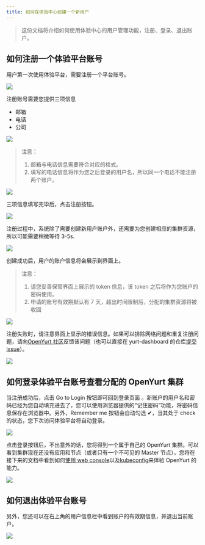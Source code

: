 ```yaml
---
title: 如何在体验中心创建一个新用户
---
```


> 这份文档将介绍如何使用体验中心的用户管理功能，注册、登录、退出账户。

## 如何注册一个体验平台账号

用户第一次使用体验平台，需要注册一个平台账号。

![](../../../../../../static/img/docs/installation/openyurt-experience-center/register_entrance.png)

注册账号需要您提供三项信息

- 邮箱
- 电话
- 公司

![](../../../../../../static/img/docs/installation/openyurt-experience-center/register_blank.png)

> 注意：
>
> 1. 邮箱与电话信息需要符合对应的格式。
> 2. 填写的电话信息将作为您之后登录的用户名，所以同一个电话不能注册两个账户。

![](../../../../../../static/img/docs/installation/openyurt-experience-center/register_input_err.png)

三项信息填写完毕后，点击注册按钮。

![](../../../../../../static/img/docs/installation/openyurt-experience-center/register_click.png)

注册过程中，系统除了需要创建新用户账户外，还需要为您创建相应的集群资源，所以可能需要稍微等待 3-5s.

![](../../../../../../static/img/docs/installation/openyurt-experience-center/register_loading.png)

创建成功后，用户的账户信息将会展示到界面上。

> 注意：
>
> 1. 请您妥善保管界面上展示的 token 信息，该 token 之后将作为您账户的密码使用。
> 2. 申请的账号有效期默认有 7 天，超出时间限制后，分配的集群资源将被收回

![](../../../../../../static/img/docs/installation/openyurt-experience-center/register_success.png)

注册失败时，请注意界面上显示的错误信息。如果可以排除网络问题和重复注册问题，请向[OpenYurt 社区](https://github.com/openyurtio/openyurt#contact)反馈该问题（也可以直接在 yurt-dashboard 的仓库[提交 issue](https://github.com/openyurtio/yurt-dashboard/issues)）。

![](../../../../../../static/img/docs/installation/openyurt-experience-center/register_error.png)

## 如何登录体验平台账号查看分配的 OpenYurt 集群

当注册成功后，点击 Go to Login 按钮即可回到登录页面
。新账户的用户名和密码已经为您自动填充进去了，您可以使用浏览器提供的“记住密码”功能，将密码信息保存在浏览器中。另外，Remember me 按钮会自动勾选 ✔，当其处于 check 的状态，您下次访问体验平台将自动登录。

![](../../../../../../static/img/docs/installation/openyurt-experience-center/register_login.png)

点击登录按钮后，不出意外的话，您将得到一个属于自己的 OpenYurt 集群。可以看到集群现在还没有应用和节点（或者只有一个不可见的 Master 节点），您将在接下来的文档中看到如何[使用 web console](./web_console.md)以及[kubeconfig](./kubeconfig.md)来体验 OpenYurt 的能力。

![](../../../../../../static/img/docs/installation/openyurt-experience-center/login_success.png)

## 如何退出体验平台账号

另外，您还可以在右上角的用户信息栏中看到账户的有效期信息，并退出当前账户。

![](../../../../../../static/img/docs/installation/openyurt-experience-center/logout.png)
